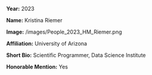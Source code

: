 **Year:** 2023

**Name:** Kristina Riemer

**Image:** /images/People_2023_HM_Riemer.png

**Affiliation:** University of Arizona

**Short Bio:** Scientific Programmer, Data Science Institute

**Honorable Mention:** Yes
